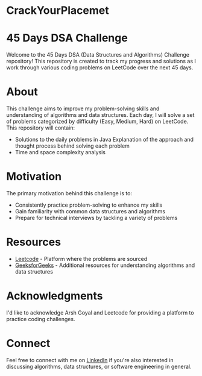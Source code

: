 # CrackYourPlacemet
# 45 Days DSA Challenge
Welcome to the 45 Days DSA (Data Structures and Algorithms) Challenge repository! This repository is created to track my progress and solutions as I work through various coding problems on LeetCode over the next 45 days.

# About
This challenge aims to improve my problem-solving skills and understanding of algorithms and data structures. Each day, I will solve a set of problems categorized by difficulty (Easy, Medium, Hard) on LeetCode. This repository will contain:

* Solutions to the daily problems in Java Explanation of the approach and thought process behind solving each problem
* Time and space complexity analysis
# Motivation
The primary motivation behind this challenge is to:

* Consistently practice problem-solving to enhance my skills
* Gain familiarity with common data structures and algorithms
* Prepare for technical interviews by tackling a variety of problems
  
# Resources
* [Leetcode](https://leetcode.com/u/harshsrivastava1306/) - Platform where the problems are sourced
* [GeeksforGeeks](https://www.geeksforgeeks.org/user/harshsrivastava1306/harsh-srivastava-601300201) - Additional resources for understanding algorithms and data structures
# Acknowledgments
I'd like to acknowledge Arsh Goyal and Leetcode for providing a platform to practice coding challenges.

# Connect
Feel free to connect with me on  [LinkedIn](www.linkedin.com/in/) if you're also interested in discussing algorithms, data structures, or software engineering in general.
